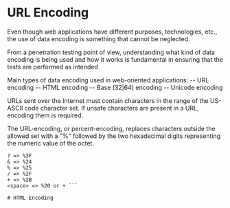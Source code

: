 # URL Encoding
Even though web applications have different purposes, technologies, etc., the use of data encoding is something that cannot be neglected.

From a penetration testing point of view, understanding what kind of data encoding is being used and how it works is fundamental in ensuring that the tests are performed as intended

Main types of data encoding used in web-oriented applications:
-- URL encoding
-- HTML encoding
-- Base (32|64) encoding
-- Unicode encoding

URLs sent over the Internet must contain characters in the range of the US-ASCII code character set. If unsafe characters are present in a URL, encoding them is required.

The URL-encoding, or percent-encoding, replaces characters outside the allowed set with a "%" followed by the two hexadecimal digits representing the numeric value of the octet.

```# => %23
? => %3F
& => %24
% => %25
/ => %2F
+ => %2B
<space> => %20 or + ```

# HTML Encoding
